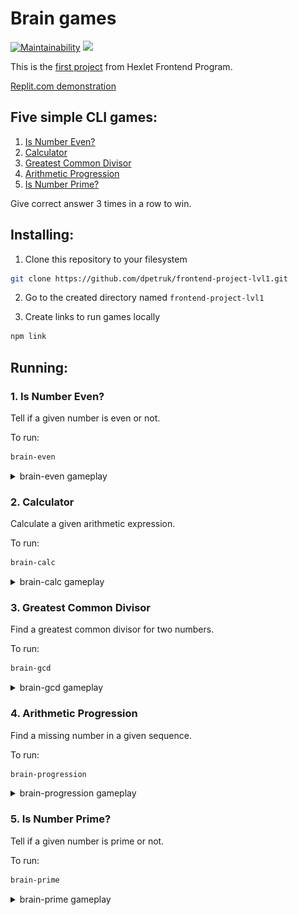 # Brain games

[![Maintainability](https://api.codeclimate.com/v1/badges/a99a88d28ad37a79dbf6/maintainability)](https://codeclimate.com/github/dpetruk/backend-project-lvl1)
![](https://github.com/dpetruk/backend-project-lvl1/workflows/Node.js%20CI/badge.svg)

This is the [first project](https://ru.hexlet.io/programs/frontend/projects/44) from Hexlet Frontend Program.

[Replit.com demonstration](https://replit.com/@dpetruk/frontend-project-lvl1#REPLIT%20README.md)

## Five simple CLI games:

1. [Is Number Even?](#1-is-number-even)
2. [Calculator](#2-calculator)
3. [Greatest Common Divisor](#3-greatest-common-divisor)
4. [Arithmetic Progression](#4-arithmetic-progression)
5. [Is Number Prime?](#5-is-number-prime)

Give correct answer 3 times in a row to win.

## Installing:

1) Clone this repository to your filesystem

```sh
git clone https://github.com/dpetruk/frontend-project-lvl1.git
```

2) Go to the created directory named `frontend-project-lvl1`

3) Create links to run games locally
 ```sh
 npm link
 ```

## Running:

### 1. Is Number Even?

Tell if a given number is even or not.

To run: 
```sh
brain-even
```

<details>
  <summary>brain-even gameplay</summary>

  ![](/docs/brain-even.gif)

  [asciicast](https://asciinema.org/a/323924)
</details>

### 2. Calculator

Calculate a given arithmetic expression.

To run: 
```sh
brain-calc
```

<details>
  <summary>brain-calc gameplay</summary>

  ![](/docs/brain-calc.gif)

  [asciicast](https://asciinema.org/a/323925)
</details>

### 3. Greatest Common Divisor

Find a greatest common divisor for two numbers.

To run: 
```sh
brain-gcd
```

<details>
  <summary>brain-gcd gameplay</summary>

  ![](/docs/brain-gcd.gif)

  [asciicast](https://asciinema.org/a/323926)
</details>

### 4. Arithmetic Progression

Find a missing number in a given sequence.

To run: 
```sh
brain-progression
```

<details>
  <summary>brain-progression gameplay</summary>

  ![](/docs/brain-progression.gif)

  [asciicast](https://asciinema.org/a/323927)
</details>

### 5. Is Number Prime?

Tell if a given number is prime or not.

To run: 
```sh
brain-prime
```

<details>
  <summary>brain-prime gameplay</summary>

  ![](/docs/brain-prime.gif)

  [asciicast](https://asciinema.org/a/323928)
</details>
